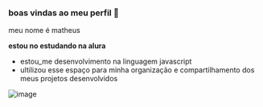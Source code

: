 ### boas vindas ao meu perfil 🖤

meu nome é matheus

**estou no estudando na alura**
- estou_me desenvolvimento na linguagem javascript
-  ultilizou esse espaço para minha organização e compartilhamento dos meus projetos desenvolvidos

![image](https://github.com/user-attachments/assets/6843951c-a497-462c-ab97-dc7a2b5a3d09)
